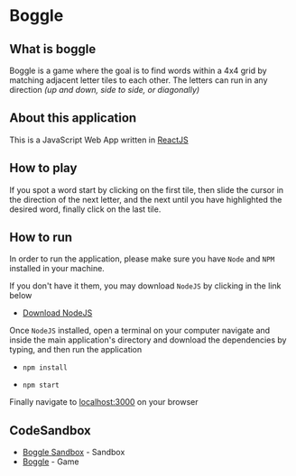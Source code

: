 # Boggle
## What is boggle
Boggle is a game where the goal is to find words within a 4x4 grid by matching adjacent letter tiles to each other. The letters can run in any direction *(up and down, side to side, or diagonally)*

## About this application
This is a JavaScript Web App written in [ReactJS](https://reactjs.org/)

## How to play

If you spot a word start by clicking on the first tile, then slide the cursor in the direction of the next letter, and the next until you have highlighted the desired word, finally click on the last tile.

## How to run

In order to run the application, please make sure you have `Node` and `NPM` installed in your machine.

If you don't have it them, you may download `NodeJS` by clicking in the link below
* [Download NodeJS](https://nodejs.org/en/download/)

Once `NodeJS` installed, open a terminal on your computer navigate and inside the main application's directory and download the dependencies by typing, and then run the application 

* `npm install`

* `npm start`

Finally navigate to [localhost:3000](http://localhost:3000/) on your browser

## CodeSandbox

* [Boggle Sandbox](https://codesandbox.io/s/72x5p2qx3q) - Sandbox
* [Boggle](https://72x5p2qx3q.codesandbox.io/) - Game